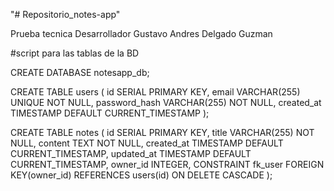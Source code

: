 "# Repositorio_notes-app"  

Prueba tecnica Desarrollador Gustavo Andres Delgado Guzman

#script para las tablas de la BD

CREATE DATABASE notesapp_db;

CREATE TABLE users (
    id SERIAL PRIMARY KEY,
    email VARCHAR(255) UNIQUE NOT NULL,
    password_hash VARCHAR(255) NOT NULL,
    created_at TIMESTAMP DEFAULT CURRENT_TIMESTAMP
);

CREATE TABLE notes (
    id SERIAL PRIMARY KEY,
    title VARCHAR(255) NOT NULL,
    content TEXT NOT NULL,
    created_at TIMESTAMP DEFAULT CURRENT_TIMESTAMP,
    updated_at TIMESTAMP DEFAULT CURRENT_TIMESTAMP,
    owner_id INTEGER,
    CONSTRAINT fk_user FOREIGN KEY(owner_id) REFERENCES users(id) ON DELETE CASCADE
);


